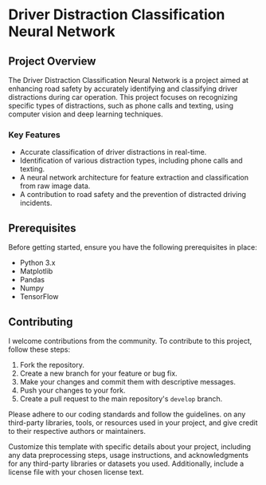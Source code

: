 # Driver Distraction Classification Neural Network

## Project Overview

The Driver Distraction Classification Neural Network is a project aimed at enhancing road safety by accurately identifying and classifying driver distractions during car operation. This project focuses on recognizing specific types of distractions, such as phone calls and texting, using computer vision and deep learning techniques.

### Key Features

- Accurate classification of driver distractions in real-time.
- Identification of various distraction types, including phone calls and texting.
- A neural network architecture for feature extraction and classification from raw image data.
- A contribution to road safety and the prevention of distracted driving incidents.

## Prerequisites

Before getting started, ensure you have the following prerequisites in place:

- Python 3.x
- Matplotlib
- Pandas
- Numpy
- TensorFlow

## Contributing

I welcome contributions from the community. To contribute to this project, follow these steps:

1. Fork the repository.
2. Create a new branch for your feature or bug fix.
3. Make your changes and commit them with descriptive messages.
4. Push your changes to your fork.
5. Create a pull request to the main repository's `develop` branch.

Please adhere to our coding standards and follow the guidelines.
on any third-party libraries, tools, or resources used in your project, and give credit to their respective authors or maintainers.

Customize this template with specific details about your project, including any data preprocessing steps, usage instructions, and acknowledgments for any third-party libraries or datasets you used. Additionally, include a license file with your chosen license text.
